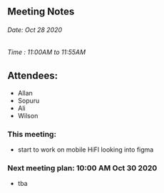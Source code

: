 ## Meeting Notes
###### Date: Oct 28 2020
###### Time : 11:00AM to 11:55AM

## Attendees:
  * Allan
  * Sopuru
  * Ali
  * Wilson

### This meeting:
* start to work on mobile HiFI looking into figma

### Next meeting plan: 10:00 AM Oct 30 2020
* tba
